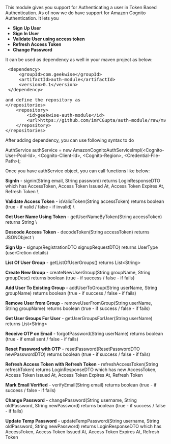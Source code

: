 This module gives you support for Authenticating a user in Token Based Authentication. As of now we do have support for Amazon Cognito Authentication. It lets you

<ul>
  <li><b>Sign Up User</b></li>
  <li><b>Sign In User</b></li>
  <li><b>Validate User using access token</b></li>
  <li><b>Refresh Access Token</b></li>
  <li><b>Change Password</b></li>
</ul>
It can be used as dependency as well in your maven project as below:

<pre>
 &lt;dependency&gt;
	 &lt;groupId&gt;com.geekwise&lt;/groupId&gt;
	 &lt;artifactId&gt;auth-module&lt;/artifactId&gt;
	 &lt;version&gt;0.1&lt;/version&gt;
 &lt;/dependency&gt;

and define the repository as 
&lt;/repositories&gt;
	&lt;repository&gt;
		&lt;id&gt;geekwise-auth-module&lt;/id&gt;
	   	&lt;url&gt;https://github.com/imYCGupta/auth-module/raw/mvn-repo/&lt;/url&gt;
	&lt;/repository&gt;
&lt;/repositories&gt;
</pre>

After adding dependency, you can use following syntax to do 

AuthService authService = new AmazonCognitoAuthServiceImpl(&lt;Cognito-User-Pool-Id&gt;, &lt;Cognito-Client-Id&gt;, &lt;Cognito-Region&gt;, &lt;Credential-File-Path&gt;);  

Once you have authService object, you can call functions like below:  

__SignIn__ - signin(String email, String password) returns LoginResponseDTO which has AccessToken, Access Token Issued At, Access Token Expires At, Refresh Token  \

__Validate Access Token__ - isValidToken(String accessToken) returns boolean (true - if valid / false - if invalid)    \

__Get User Name Using Token__ - getUserNameByToken(String accessToken) returns String  \

__Descode Access Token__ - decodeToken(String accessToken) returns JSONObject  \

__Sign Up__ -  signup(RegistrationDTO signupRequestDTO) returns UserType (userCretion details)  

__List Of User Group__ - getListOfUserGroups() returns List&lt;String&gt;  

__Create New Group__ - createNewUserGroup(String groupName, String groupDesc) returns boolean (true - if success / false - if fails)  

__Add User To Existing Group__ - addUserToGroup(String userName, String groupName) returns boolean (true - if success / false - if fails)  

__Remove User from Group__ - removeUserFromGroup(String userName, String groupName) returns boolean (true - if success / false - if fails)  

__Get User Groups For User__ - getUserGroupsForUser(String userName) returns List&lt;String&gt; 

__Receive OTP on Email__ - forgotPassword(String userName) returns boolean (true - if email sent / false - if fails)  

__Reset Password with OTP__ - resetPassword(ResetPasswordDTO newPasswordDTO) returns boolean (true - if success / false - if fails)  

__Refresh Access Token with Refresh Token__ - refreshAccessToken(String refreshToken) returns LoginResponseDTO which has new AccessToken, Access Token Issued At, Access Token 
Expires At, Refresh Token  

__Mark Email Verified__ - verifyEmail(String email) returns boolean (true - if success / false - if fails)  

__Change Password__ - changePassword(String username, String oldPassword, String newPassword) returns boolean (true - if success / false - if fails)  

__Update Temp Password__ - updateTempPassword(String username, String oldPassword, String newPassword) returns LoginResponseDTO which has AccessToken, Access Token Issued At, Access Token Expires At, Refresh Token  
